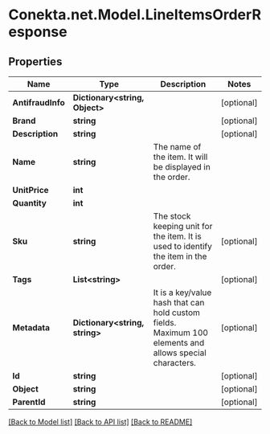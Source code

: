 # Conekta.net.Model.LineItemsOrderResponse

## Properties

Name | Type | Description | Notes
------------ | ------------- | ------------- | -------------
**AntifraudInfo** | **Dictionary&lt;string, Object&gt;** |  | [optional] 
**Brand** | **string** |  | [optional] 
**Description** | **string** |  | [optional] 
**Name** | **string** | The name of the item. It will be displayed in the order. | 
**UnitPrice** | **int** |  | 
**Quantity** | **int** |  | 
**Sku** | **string** | The stock keeping unit for the item. It is used to identify the item in the order. | [optional] 
**Tags** | **List&lt;string&gt;** |  | [optional] 
**Metadata** | **Dictionary&lt;string, string&gt;** | It is a key/value hash that can hold custom fields. Maximum 100 elements and allows special characters. | [optional] 
**Id** | **string** |  | [optional] 
**Object** | **string** |  | [optional] 
**ParentId** | **string** |  | [optional] 

[[Back to Model list]](../README.md#documentation-for-models) [[Back to API list]](../README.md#documentation-for-api-endpoints) [[Back to README]](../README.md)

